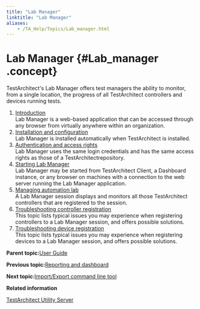 ```yaml
--- 
title: "Lab Manager"
linktitle: "Lab Manager"
aliases: 
    - /TA_Help/Topics/Lab_manager.html
---
```

# Lab Manager {#Lab_manager .concept}

TestArchitect's Lab Manager offers test managers the ability to monitor, from a single location, the progress of all TestArchitect controllers and devices running tests.

1.  [Introduction](../../TA_Help/Topics/Lab_manager_intro.html)  
Lab Manager is a web-based application that can be accessed through any browser from virtually anywhere within an organization.
2.  [Installation and configuration](../../TA_Help/Topics/Lab_manager_install_configure.html)  
Lab Manager is installed automatically when TestArchitect is installed.
3.  [Authentication and access rights](../../TA_Help/Topics/Lab_manager_authentication.html)  
Lab Manager uses the same login credentials and has the same access rights as those of a TestArchitectrepository.
4.  [Starting Lab Manager](../../TA_Help/Topics/Lab_manager_starting.html)  
Lab Manager may be started from TestArchitect Client, a Dashboard instance, or any browser on machines with a connection to the web server running the Lab Manager application.
5.  [Managing automation lab](../../TA_Help/Topics/Lab_manager_managing_auto_lab.html)  
A Lab Manager session displays and monitors all those TestArchitect controllers that are registered to the session.
6.  [Troubleshooting controller registration](../../TA_Help/Topics/Lab_manager_troubleshoot_controller_registration.html)  
This topic lists typical issues you may experience when registering controllers to a Lab Manager session, and offers possible solutions.
7.  [Troubleshooting device registration](../../TA_Help/Topics/Lab_manager_troubleshoot_device_registration.html)  
This topic lists typical issues you may experience when registering devices to a Lab Manager session, and offers possible solutions.

**Parent topic:**[User Guide](../../TA_Help/Topics/User_Guide_begin.html)

**Previous topic:**[Reporting and dashboard](../../TA_Help/Topics/Reporting_dashboard_def.html)

**Next topic:**[Import/Export command line tool](../../TA_Help/Topics/ug_export_import_tool.html)

**Related information**  


[TestArchitect Utility Server](../../TA_Administration/Topics/TA_Utility_Server.html)

